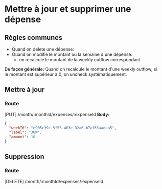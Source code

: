 # Mettre à jour et supprimer une dépense

## Règles communes

- Quand on delete une dépense:
- Quand on modifie le montant ou la semaine d'une dépense:
  - on recalcule le montant de la weekly outflow correspondant

**De façon générale:**
Quand on recalcule le montant d'une weekly outflow, si le montant est supérieur à 0, on uncheck systématiquement.

## Mettre à jour

### Route

[PUT] /month/:monthId/expenses/:expenseId
**Body:**
```json
{
  "weekId": "e905c39c-5f53-463e-82a6-b7af63aadea5",
  "label": "JOW",
  "amount": 10
}
```

## Suppression

### Route

[DELETE] /month/:monthId/expenses/:expenseId
